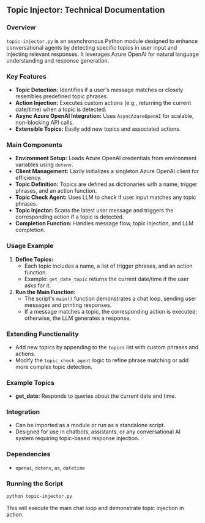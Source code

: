 ## Topic Injector: Technical Documentation

### Overview
`topic-injector.py` is an asynchronous Python module designed to enhance conversational agents by detecting specific topics in user input and injecting relevant responses. It leverages Azure OpenAI for natural language understanding and response generation.

### Key Features
- **Topic Detection:** Identifies if a user's message matches or closely resembles predefined topic phrases.
- **Action Injection:** Executes custom actions (e.g., returning the current date/time) when a topic is detected.
- **Async Azure OpenAI Integration:** Uses `AsyncAzureOpenAI` for scalable, non-blocking API calls.
- **Extensible Topics:** Easily add new topics and associated actions.

### Main Components
- **Environment Setup:** Loads Azure OpenAI credentials from environment variables using `dotenv`.
- **Client Management:** Lazily initializes a singleton Azure OpenAI client for efficiency.
- **Topic Definition:** Topics are defined as dictionaries with a name, trigger phrases, and an action function.
- **Topic Check Agent:** Uses LLM to check if user input matches any topic phrases.
- **Topic Injector:** Scans the latest user message and triggers the corresponding action if a topic is detected.
- **Completion Function:** Handles message flow, topic injection, and LLM completion.

### Usage Example
1. **Define Topics:**
   - Each topic includes a name, a list of trigger phrases, and an action function.
   - Example: `get_date_topic` returns the current date/time if the user asks for it.
2. **Run the Main Function:**
   - The script's `main()` function demonstrates a chat loop, sending user messages and printing responses.
   - If a message matches a topic, the corresponding action is executed; otherwise, the LLM generates a response.

### Extending Functionality
- Add new topics by appending to the `topics` list with custom phrases and actions.
- Modify the `topic_check_agent` logic to refine phrase matching or add more complex topic detection.

### Example Topics
- **get_date:** Responds to queries about the current date and time.

### Integration
- Can be imported as a module or run as a standalone script.
- Designed for use in chatbots, assistants, or any conversational AI system requiring topic-based response injection.

### Dependencies
- `openai`, `dotenv`, `os`, `datetime`

### Running the Script
```bash
python topic-injector.py
```
This will execute the main chat loop and demonstrate topic injection in action.
